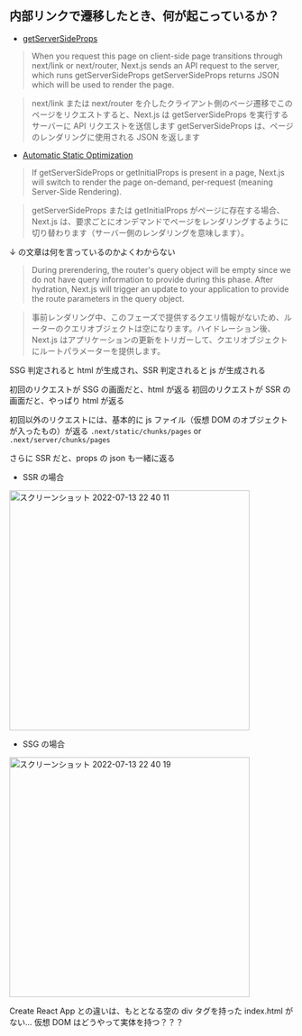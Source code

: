 ## 内部リンクで遷移したとき、何が起こっているか？

- [getServerSideProps](https://nextjs.org/docs/basic-features/data-fetching/get-server-side-props)

> When you request this page on client-side page transitions through next/link or next/router, Next.js sends an API request to the server, which runs getServerSideProps
> getServerSideProps returns JSON which will be used to render the page.

> next/link または next/router を介したクライアント側のページ遷移でこのページをリクエストすると、Next.js は getServerSideProps を実行するサーバーに API リクエストを送信します
> getServerSideProps は、ページのレンダリングに使用される JSON を返します

- [Automatic Static Optimization](https://nextjs.org/docs/advanced-features/automatic-static-optimization)

> If getServerSideProps or getInitialProps is present in a page, Next.js will switch to render the page on-demand, per-request (meaning Server-Side Rendering).

> getServerSideProps または getInitialProps がページに存在する場合、Next.js は、要求ごとにオンデマンドでページをレンダリングするように切り替わります（サーバー側のレンダリングを意味します）。

↓ の文章は何を言っているのかよくわからない

> During prerendering, the router's query object will be empty since we do not have query information to provide during this phase. After hydration, Next.js will trigger an update to your application to provide the route parameters in the query object.

> 事前レンダリング中、このフェーズで提供するクエリ情報がないため、ルーターのクエリオブジェクトは空になります。ハイドレーション後、Next.js はアプリケーションの更新をトリガーして、クエリオブジェクトにルートパラメーターを提供します。

SSG 判定されると html が生成され、SSR 判定されると js が生成される

初回のリクエストが SSG の画面だと、html が返る
初回のリクエストが SSR の画面だと、やっぱり html が返る

初回以外のリクエストには、基本的に js ファイル（仮想 DOM のオブジェクトが入ったもの）が返る
`.next/static/chunks/pages` or `.next/server/chunks/pages`

さらに SSR だと、props の json も一緒に返る

- SSR の場合

<img width="426" alt="スクリーンショット 2022-07-13 22 40 11" src="https://user-images.githubusercontent.com/69495387/178747690-c3b5758b-e8ef-4e99-bbb5-08060f78410c.png">

- SSG の場合

<img width="426" alt="スクリーンショット 2022-07-13 22 40 19" src="https://user-images.githubusercontent.com/69495387/178747697-8afcf9a9-f6a3-44a2-8fd6-98e2e2a11a58.png">

Create React App との違いは、もととなる空の div タグを持った index.html がない...
仮想 DOM はどうやって実体を持つ？？？
